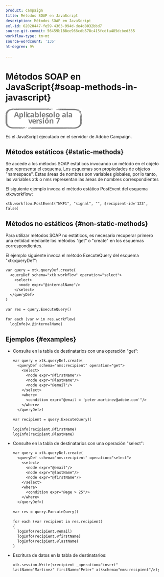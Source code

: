 ```yaml
---
product: campaign
title: Métodos SOAP en JavaScript
description: Métodos SOAP en JavaScript
exl-id: 62020447-fe59-4363-994d-de4d8032bbd7
source-git-commit: 56459b188ee966cdb578c415fcdfa485dcbed355
workflow-type: tm+mt
source-wordcount: '136'
ht-degree: 9%

---
```


# Métodos SOAP en JavaScript{#soap-methods-in-javascript}

![](../../assets/v7-only.svg)

Es el JavaScript ejecutado en el servidor de Adobe Campaign.

## Métodos estáticos {#static-methods}

Se accede a los métodos SOAP estáticos invocando un método en el objeto que representa el esquema. Los esquemas son propiedades de objetos &quot;namespace&quot;. Estas áreas de nombres son variables globales, por lo tanto, las variables xtk o nms representan las áreas de nombres correspondientes

El siguiente ejemplo invoca el método estático PostEvent del esquema xtk:workflow:

```
xtk.workflow.PostEvent("WKF1", "signal", "", $recipient-id='123', false) 
```

## Métodos no estáticos {#non-static-methods}

Para utilizar métodos SOAP no estáticos, es necesario recuperar primero una entidad mediante los métodos &quot;get&quot; o &quot;create&quot; en los esquemas correspondientes.

El ejemplo siguiente invoca el método ExecuteQuery del esquema &quot;xtk:queryDef&quot;:

```
var query = xtk.queryDef.create(
  <queryDef schema="xtk:workflow" operation="select">
    <select>
      <node expr="@internalName"/>
    </select>
  </queryDef>
)

var res = query.ExecuteQuery()

for each (var w in res.workflow) 
  logInfo(w.@internalName)
```

## Ejemplos {#examples}

* Consulte en la tabla de destinatarios con una operación &quot;get&quot;:

   ```
   var query = xtk.queryDef.create(  
     <queryDef schema="nms:recipient" operation="get">    
       <select>      
         <node expr="@firstName"/>      
         <node expr="@lastName"/>      
         <node expr="@email"/>    
       </select>    
       <where>      
         <condition expr="@email = 'peter.martinez@adobe.com'"/>    
       </where>  
     </queryDef>)
   
   var recipient = query.ExecuteQuery()
   
   logInfo(recipient.@firstName)
   logInfo(recipient.@lastName)
   ```

* Consulte en la tabla de destinatarios con una operación &quot;select&quot;:

   ```
   var query = xtk.queryDef.create(  
     <queryDef schema="nms:recipient" operation="select">    
       <select>      
         <node expr="@email"/>      
         <node expr="@lastName"/>      
         <node expr="@firstName"/>    
       </select>    
       <where>      
         <condition expr="@age > 25"/>    
       </where>    
     </queryDef>)
   
   var res = query.ExecuteQuery()
   
   for each (var recipient in res.recipient) 
   {  
     logInfo(recipient.@email)  
     logInfo(recipient.@firstName)  
     logInfo(recipient.@lastName)
   }
   ```

* Escritura de datos en la tabla de destinatarios:

   ```
   xtk.session.Write(<recipient _operation="insert" lastName="Martinez" firstName="Peter" xtkschema="nms:recipient"/>);
   ```
